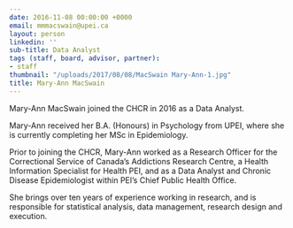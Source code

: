 ```yaml
---
date: 2016-11-08 00:00:00 +0000
email: mmmacswain@upei.ca
layout: person
linkedin: ''
sub-title: Data Analyst
tags (staff, board, advisor, partner):
- staff
thumbnail: "/uploads/2017/08/08/MacSwain Mary-Ann-1.jpg"
title: Mary-Ann MacSwain
---
```



Mary-Ann MacSwain joined the CHCR in 2016 as a Data Analyst.

Mary-Ann received her B.A. (Honours) in Psychology from UPEI, where she is currently completing her MSc in Epidemiology.

Prior to joining the CHCR, Mary-Ann worked as a Research Officer for the Correctional Service of Canada’s Addictions Research Centre, a Health Information Specialist for Health PEI, and as a Data Analyst and Chronic Disease Epidemiologist within PEI’s Chief Public Health Office.

She brings over ten years of experience working in research, and is responsible for statistical analysis, data management, research design and execution.